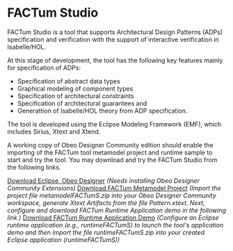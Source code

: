 # FACTum Studio
[//]: # (Architectural Design Constraints Specification and Verification)

FACTum Studio is a tool that supports Architectural Design Patterns (ADPs) specification and verification with the support of interactive verification in Isabelle/HOL.

At this stage of development, the tool has the following key features mainly for specification of ADPs:
* Specification of abstract data types
* Graphical modeling of component types
* Specification of architectural constraints 
* Specification of architectural guarantees and
* Generattion of Isabelle/HOL theory from ADP specification.

The tool is developed using the Eclipse Modeling Framework (EMF), which includes Sirius, Xtext and Xtend.  

A working copy of Obeo Designer Community edition should enable the importing of the FACTum tool metamodel project and runtime sample to start and try the tool. You may download and try the FACTum Studio from the following links. 

[Download Eclipse, Obeo Designer](https://www.obeodesigner.com/en/download) *(Needs installing Obeo Designer Community Extensions)*
[Download FACTum Metamodel Project](https://goo.gl/fgZN2Y) *(Import the project file metamodelFACTumS.zip into your Obeo Designer Community workspace, generate Xtext Artifacts from the file Pattern.xtext. Next, configure and download FACTum Runtime Application demo in the following link.)*
[Download FACTum Runtime Application Demo](https://goo.gl/fgZN2Y) 
*(Configure an Eclipse runtime application (e.g., runtimeFACTumS) to launch the tool's application demo and then import the file runtimeFACTumS.zip into your created Eclipse application (runtimeFACTumS))*
